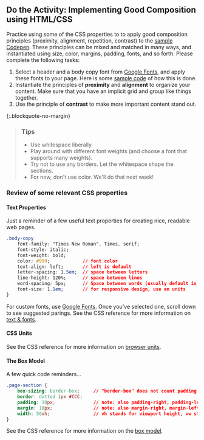 
## Do the Activity: Implementing Good Composition using HTML/CSS
Practice using some of the CSS properties to to apply good composition principles (proximity, alignment, repetition, contrast) to the <a href="https://codepen.io/vanwars/pen/BEmzNB?editors=0100" target="_blank">sample Codepen</a>.  These principles can be mixed and matched in many ways, and instantiated using size, color, margins, padding, fonts, and so forth. Please complete the following tasks:

1. Select a header and a body copy font from <a href="https://fonts.google.com/" target="_blank">Google Fonts</a>, and apply these fonts to your page. Here is some <a href="https://codepen.io/vanwars/pen/gOpryzO?editors=0100" target="_blank">sample code</a> of how this is done.
1. Instantiate the principles of **proximity** and **alignment** to organize your content. Make sure that you have an implicit grid and group like things together.
1. Use the principle of **contrast** to make more important content stand out.

{:.blockquote-no-margin}
> ### Tips 
> * Use whitespace liberally
> * Play around with different font weights (and choose a font that supports many weights).
> * Try not to use any borders. Let the whitespace shape the sections.
> * For now, don't use color. We'll do that next week!


### Review of some relevant CSS properties

#### Text Properties
Just a reminder of a few useful text properties for creating nice, readable web pages.

```css
.body-copy
    font-family: "Times New Roman", Times, serif;
    font-style: italic;
    font-weight: bold;
    color: #999;            // font color
    text-align: left;       // left is default
    letter-spacing: 1.5em;  // space between letters
    line-height: 120%;      // space between lines
    word-spacing: 5px;      // Space between words (usually default is good)
    font-size: 1.1em;       // for responsive design, use em units
}
```

For custom fonts, use <a href="https://fonts.google.com/" target="_blank">Google Fonts</a>. Once you've selected one, scroll down to see suggested parings. See the CSS reference for more information on [text & fonts](../css-reference/fonts/).

#### CSS Units
See the CSS reference for more information on [browser units](../css-reference/units/).

#### The Box Model
A few quick code reminders...

```css
.page-section {
    box-sizing: border-box;     // "border-box" does not count padding / border in size calculations
    border: dotted 1px #CCC;    
    padding: 10px;              // note: also padding-right, padding-left, padding-top, padding-bottom
    margin: 10px;               // note: also margin-right, margin-left, margin-top, margin-bottom
    width: 50vh;                // vh stands for viewport height, vw stands for viewport width
}
```

See the CSS reference for more information on the [box model](../css-reference/box-model/). 